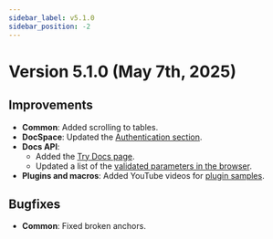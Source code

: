 ```yaml
---
sidebar_label: v5.1.0
sidebar_position: -2
---
```


# Version 5.1.0 (May 7th, 2025)

## Improvements

- **Common**: Added scrolling to tables.
- **DocSpace**: Updated the [Authentication section](../../docspace/api-backend/get-started/authentication/authentication.md).
- **Docs API**:
  - Added the [Try Docs page](../../docs/docs-api/get-started/try-docs/try-docs.md).
  - Updated a list of the [validated parameters in the browser](../../docs/docs-api/additional-api/signature/browser.md#opening-file).
- **Plugins and macros**: Added YouTube videos for [plugin samples](../../docs/plugin-and-macros/samples/plugin-samples/plugin-samples.md).

## Bugfixes

- **Common**: Fixed broken anchors.
